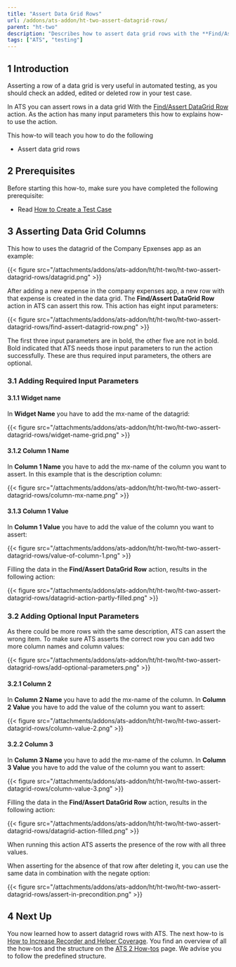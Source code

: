 ```yaml
---
title: "Assert Data Grid Rows"
url: /addons/ats-addon/ht-two-assert-datagrid-rows/
parent: "ht-two"
description: "Describes how to assert data grid rows with the **Find/Assert DataGrid Row** action."
tags: ["ATS", "testing"]
---
```


## 1 Introduction 

Asserting a row of a data grid is very useful in automated testing, as you should check an added, edited or deleted row in your test case. 

In ATS you can assert rows in a data grid With the [Find/Assert DataGrid Row](/addons/ats-addon/rg-one-findassert-datagrid-row/) action. As the action has many input parameters this how to explains how-to use the action. 

This how-to will teach you how to do the following

* Assert data grid rows

## 2 Prerequisites

Before starting this how-to, make sure you have completed the following prerequisite:

* Read [How to Create a Test Case](/addons/ats-addon/ht-two-create-a-test-case/)

## 3 Asserting Data Grid Columns

This how to uses the datagrid of the Company Epxenses app as an example:

{{< figure src="/attachments/addons/ats-addon/ht/ht-two/ht-two-assert-datagrid-rows/datagrid.png" >}}

After adding a new expense in the company expenses app, a new row with that expense is created in the data grid. The **Find/Assert DataGrid Row** action in ATS can assert this row. This action has eight input parameters:

{{< figure src="/attachments/addons/ats-addon/ht/ht-two/ht-two-assert-datagrid-rows/find-assert-datagrid-row.png" >}}

The first three input parameters are in bold, the other five are not in bold. Bold indicated that ATS needs those input parameters to run the action successfully. These are thus required input parameters, the others are optional.

### 3.1 Adding Required Input Parameters 

#### 3.1.1 Widget name

In **Widget Name** you have to add the mx-name of the datagrid:

{{< figure src="/attachments/addons/ats-addon/ht/ht-two/ht-two-assert-datagrid-rows/widget-name-grid.png" >}}

#### 3.1.2 Column 1 Name

In **Column 1 Name** you have to add the mx-name of the column you want to assert. In this example that is the description column:

{{< figure src="/attachments/addons/ats-addon/ht/ht-two/ht-two-assert-datagrid-rows/column-mx-name.png" >}}

#### 3.1.3 Column 1 Value

In **Column 1 Value** you have to add the value of the column you want to assert:

{{< figure src="/attachments/addons/ats-addon/ht/ht-two/ht-two-assert-datagrid-rows/value-of-column-1.png" >}}

Filling the data in the **Find/Assert DataGrid Row** action, results in the following action:

{{< figure src="/attachments/addons/ats-addon/ht/ht-two/ht-two-assert-datagrid-rows/datagrid-action-partly-filled.png" >}}

### 3.2 Adding Optional Input Parameters

As there could be more rows with the same description, ATS can assert the wrong item. To make sure ATS asserts the correct row you can add two more column names and column values:

{{< figure src="/attachments/addons/ats-addon/ht/ht-two/ht-two-assert-datagrid-rows/add-optional-parameters.png" >}}

#### 3.2.1 Column 2

In **Column 2 Name** you have to add the mx-name of the column. In **Column 2 Value** you have to add the value of the column you want to assert:

{{< figure src="/attachments/addons/ats-addon/ht/ht-two/ht-two-assert-datagrid-rows/column-value-2.png" >}}

#### 3.2.2 Column 3

In **Column 3 Name** you have to add the mx-name of the column. In **Column 3 Value** you have to add the value of the column you want to assert:

{{< figure src="/attachments/addons/ats-addon/ht/ht-two/ht-two-assert-datagrid-rows/column-value-3.png" >}}

Filling the data in the **Find/Assert DataGrid Row** action, results in the following action:

{{< figure src="/attachments/addons/ats-addon/ht/ht-two/ht-two-assert-datagrid-rows/datagrid-action-filled.png" >}}

When running this action ATS asserts the presence of the row with all three values.

When asserting for the absence of that row after deleting it, you can use the same data in combination with the negate option:

{{< figure src="/attachments/addons/ats-addon/ht/ht-two/ht-two-assert-datagrid-rows/assert-in-precondition.png" >}}

## 4 Next Up

You now learned how to assert datagrid rows with ATS. The next how-to is [How to Increase Recorder and Helper Coverage](/addons/ats-addon/ht-two-increase-recorder-helper-coverage/). You find an overview of all the how-tos and the structure on the [ATS 2 How-tos](/addons/ats-addon/ht-two/) page. We advise you to follow the predefined structure.
